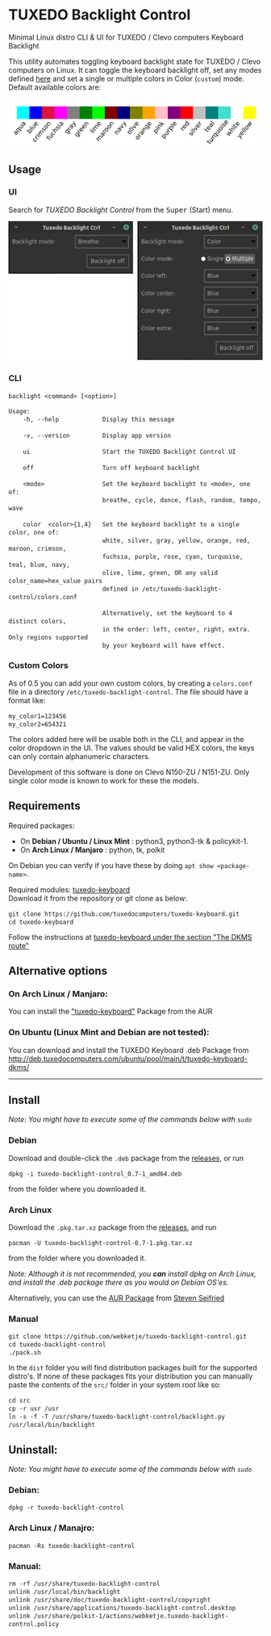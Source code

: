 # TUXEDO Backlight Control
Minimal Linux distro CLI &amp; UI for TUXEDO / Clevo computers Keyboard Backlight

This utility automates toggling keyboard backlight state for TUXEDO / Clevo computers on Linux.
It can toggle the keyboard backlight off, set any modes defined [here](https://github.com/tuxedocomputers/tuxedo-keyboard#modes) and set a single or multiple colors in Color (`custom`)  mode.
Default available colors are:

![Available colors](assets/colors.png)

## Usage

### UI

Search for *TUXEDO Backlight Control* from the <kbd>Super</kbd> (Start) menu.

![](/assets/screenshot.png)

### CLI

```
backlight <command> [<option>]
```

```
Usage:
    -h, --help            Display this message

    -v, --version         Display app version

    ui                    Start the TUXEDO Backlight Control UI

    off                   Turn off keyboard backlight

    <mode>                Set the keyboard backlight to <mode>, one of:
                          breathe, cycle, dance, flash, random, tempo, wave

    color  <color>{1,4}   Set the keyboard backlight to a single color, one of:
                          white, silver, gray, yellow, orange, red, maroon, crimson,
                          fuchsia, purple, rose, cyan, turquoise, teal, blue, navy,
                          olive, lime, green, OR any valid color_name=hex_value pairs
                          defined in /etc/tuxedo-backlight-control/colors.conf

                          Alternatively, set the keyboard to 4 distinct colors,
                          in the order: left, center, right, extra. Only regions supported
                          by your keyboard will have effect.
```

### Custom Colors

As of 0.5 you can add your own custom colors, by creating a `colors.conf` file in a directory `/etc/tuxedo-backlight-control`. The file should have a format like:

```
my_color1=123456
my_color2=654321
```

The colors added here will be usable both in the CLI, and appear in the color dropdown in the UI.
The values should be valid HEX colors, the keys can only contain alphanumeric characters. 

Development of this software is done on Clevo N150-ZU / N151-ZU. Only single color mode is known to work for these the models.

## Requirements

Required packages: 

* On **Debian / Ubuntu / Linux Mint** : python3, python3-tk & policykit-1.
* On **Arch Linux / Manjaro** : python, tk, polkit

On Debian you can verify if you have these by doing `apt show <package-name>`.  

Required modules: [tuxedo-keyboard](https://github.com/tuxedocomputers/tuxedo-keyboard)  
Download it from the repository or git clone as below:

```
git clone https://github.com/tuxedocomputers/tuxedo-keyboard.git
cd tuxedo-keyboard
```

Follow the instructions at [tuxedo-keyboard under the section "The DKMS route"](https://github.com/tuxedocomputers/tuxedo-keyboard#the-dkms-route)

## Alternative options

### On Arch Linux / Manjaro:

You can install the ["tuxedo-keyboard"](https://aur.archlinux.org/packages/tuxedo-keyboard/ "TUXEDO Keyboard AUR Package") Package from the AUR

### On Ubuntu (Linux Mint and Debian are not tested):

You can download and install the TUXEDO Keyboard .deb Package from http://deb.tuxedocomputers.com/ubuntu/pool/main/t/tuxedo-keyboard-dkms/

----

## Install

*Note: You might have to execute some of the commands below with `sudo`*

### Debian

Download and double-click the `.deb` package from the [releases](https://github.com/webketje/tuxedo-backlight-control/releases/latest), or run
```
dpkg -i tuxedo-backlight-control_0.7-1_amd64.deb
```
from the folder where you downloaded it.

### Arch Linux

Download the `.pkg.tar.xz` package from the [releases](https://github.com/webketje/tuxedo-backlight-control/releases/latest), and run

```
pacman -U tuxedo-backlight-control-0.7-1.pkg.tar.xz
```
from the folder where you downloaded it.

_Note: Although it is not recommended, you **can** install dpkg on Arch Linux, and install the .deb package there as you would on Debian OS'es._

Alternatively, you can use the [AUR Package](https://aur.archlinux.org/packages/tuxedo-backlight-control/) from [Steven Seifried](https://github.com/StevenSeifried/)

### Manual

```
git clone https://github.com/webketje/tuxedo-backlight-control.git
cd tuxedo-backlight-control
./pack.sh
```

In the `dist` folder you will find distribution packages built for the supported distro's. If none of these packages fits your distribution you can manually paste the contents of the `src/` folder in your system root like so:

```
cd src
cp -r usr /usr
ln -s -f -T /usr/share/tuxedo-backlight-control/backlight.py /usr/local/bin/backlight
```



## Uninstall:

*Note: You might have to execute some of the commands below with `sudo`*

### Debian:

```
dpkg -r tuxedo-backlight-control
```

### Arch Linux / Manajro:

```
pacman -Rs tuxedo-backlight-control
```

### Manual:

```
rm -rf /usr/share/tuxedo-backlight-control
unlink /usr/local/bin/backlight
unlink /usr/share/doc/tuxedo-backlight-control/copyright
unlink /usr/share/applications/tuxedo-backlight-control.desktop
unlink /usr/share/polkit-1/actions/webketje.tuxedo-backlight-control.policy
```


